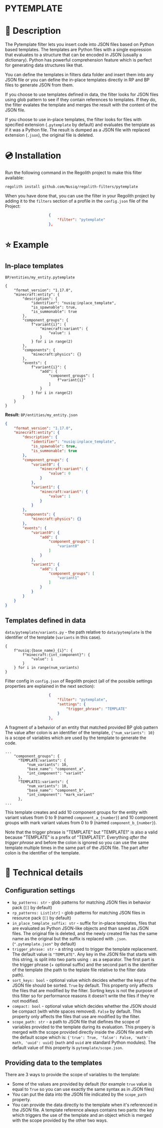 # PYTEMPLATE

# 📝 Description
The Pytemplate filter lets you insert code into JSON files based on Python
based templates. The templates are Python files with a single expression that
evaluates to a structure that can be encoded in JSON (usually a dictionary).
Python has powerful comprehension feature which is perfect for generating
data structures like that.

You can define the templates in filters data folder and insert them into any
JSON file or you can define the in-place templates directly in RP and BP files
to generate JSON from them.

If you choose to use templates defined in data, the filter looks for JSON files
using glob pattern to see if they contain references to templates. If they do,
the filter evalates the template and merges the result with the content of the
JSON file.

If you choose to use in-place templates, the filter looks for files with
specified extension (`.pytemplate` by default) and evaluates the template as
if it was a Python file. The result is dumped as a JSON file with replaced
extension (`.json`), the original file is deleted.

# 💿 Installation
Run the following command in the Regolith project to make this filter
available:
```
regolith install github.com/Nusiq/regolith-filters/pytemplate
```
When you have done that, you can use the filter in your Regolith project by
adding it to the `filters` section of a profile in the `config.json` file of
the Project:
```json
                    {
                        "filter": "pytemplate"
                    },
```

# ⭐ Example

## In-place templates
`BP/entities/my_entity.pytemplate`
```Py
{
    "format_version": "1.17.0",
    "minecraft:entity": {
        "description": {
            "identifier": "nusiq:inplace_template",
            "is_spawnable": true,
            "is_summonable": true
        },
        "component_groups": {
            f"variant{i}": {
                "minecraft:variant": {
                    "value": i
                }
            } for i in range(2)
        },
        "components": {
            "minecraft:physics": {}
        },
        "events": {
            f"variant{i}": {
                "add": {
                    "component_groups": [
                        f"variant{i}"
                    ]
                }
            } for i in range(2)
        }
    }
}
```

**Result:** `BP/entities/my_entity.json`
```json
{
    "format_version": "1.17.0",
    "minecraft:entity": {
        "description": {
            "identifier": "nusiq:inplace_template",
            "is_spawnable": true,
            "is_summonable": true
        },
        "component_groups": {
            "variant0": {
                "minecraft:variant": {
                    "value": 0
                }
            },
            "variant1": {
                "minecraft:variant": {
                    "value": 1
                }
            }
        },
        "components": {
            "minecraft:physics": {}
        },
        "events": {
            "variant0": {
                "add": {
                    "component_groups": [
                        "variant0"
                    ]
                }
            },
            "variant1": {
                "add": {
                    "component_groups": [
                        "variant1"
                    ]
                }
            }
        }
    }
}
```

## Templates defined in data
`data/pytemplate/variants.py` - the path relative to `data/pytemplate`
is the identifier of the template (`variants` in this case).
```Py
{
    f"nusiq:{base_name}_{i}": {
        f"minecraft:{int_component}": {
            "value": i
        }
    } for i in range(num_variants)
}
```

Filter config in `config.json` of Regolith project (all of the possible
settings properties are explained in the next section):
```json
                    {
                        "filter": "pytemplate",
                        "settings": {
                            "trigger_phrase": "TEMPLATE"
                        }
                    },
```

A fragment of a behavior of an entity that matched provided BP glob pattern
The value after colon is an identifier of the template, `{"num_variants": 10}`
is a scope of variables which are used by the template to generate the code.
```
...
    "component_groups": {
      "TEMPLATE:variants": {
          "num_variants": 10,
          "base_name": "component_a",
          "int_component": "variant"
      },
      "TEMPLATE1:variants": {
          "num_variants": 10,
          "base_name": "component_b",
          "int_component": "mark_variant"
      },
...
```
This template creates and add 10 component groups for the entity with
variant values from 0 to 9 (named `component_a_{number}`) and
10 component groups with mark variant values from 0 to 9 (named
`component_b_{number}`).

Note that the trigger phrase is "TEMPLATE" but "TEMPLATE1" is also a valid
because "TEMPLATE" is a prefix of "TEMPLATE1". Everything *after the trigger
phrase* and before the colon is ignored so you can use the same template
multiple times in the same part of the JSON file. The part after colon is
the identifier of the template.


# 🔧 Technical details
## Configuration settings
- `bp_patterns: str` - glob patterns for matching JSON files in behavior pack
  (`[]` by default)
- `rp_patterns: List[str]` - glob patterns for matching JSON files in resource
  pack (`[]` by default)
- `in_place_template_suffix: str` - suffix for in-place templates, files that
  are evaluated as Python JSON-like objects and than saved as JSON files. The
  original file is deleted, and the newly created file has the same name as the
  original but the suffix is replaced with `.json`. (`".pytemplate.json"`
  by default)
- `trigger_phrase: str` - a string used to trigger the template replacement.
  The default value is `"TEMPLATE"`. Any key in the JSON file that starts with
  this string, is split into two parts using `:` as a separator. The first part
  is the trigger phrase (+ optional suffix) and the second part is the
  identifier of the template (the path to the teplate file relative to the
  filter data path).
- `sort_keys: bool` - optional value which decides whether the keys of the
  JSON file should be sorted. `True` by default. This property only affects
  the files that are modified by the filter. Sorting keys is not the purpose
  of this filter so for performance reasons it doesn't write the files if
  they're not modified.
- `compact: bool` - optional value which decides whether the JSON
  should be compact (with white spaces removed). `False` by default. This
  property only affects the files that use are modified by the filter.
- `scope_path: str` - a path to JSON file that diefines the scope of variables
  provided to the template during its evaluation. This propery is merged with
  the scope provided directly inside the JSON file and with the default
  scope which is: `{'true': True, 'false': False, 'math': math, 'uuid': uuid}`
  (`math` and `uuid` are standard Python modules). The default value of this
  property is `pytemplate/scope.json`.

## Providing data to the templates
There are 3 ways to provide the scope of variables to the template:
- Some of the values are provided by default (for example `true` value is equal
  to `True` so you can use exactly the same syntax as in JSON files)
- You can put the data into the JSON file indicated by the `scope_path`
  property.
- You can provide the data directly to the template when it's referenced in the
  JSON file. A template reference always contains two parts: the key which
  triggers the use of the template and an object which is merged with the
  scope provided by the other two ways.
